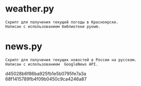 # weather.py
	Скрипт для получения текущей погоды в Красноярске.
	Написан с использованием библиотеки pyowm.
# news.py
	Скрипт для получения текущих новостей в России на русском.
	Написан с использованием  GoogleNews API.

d45028b6f86ba925fb1e5b0795fe7a3a
68f1415789fb4f09b0450c9ca4246a87
